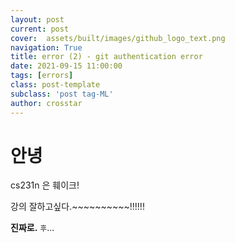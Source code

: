 ```yaml
---
layout: post
current: post
cover:  assets/built/images/github_logo_text.png
navigation: True
title: error (2) - git authentication error
date: 2021-09-15 11:00:00
tags: [errors]
class: post-template
subclass: 'post tag-ML'
author: crosstar
---
```



# 안녕 
cs231n 은 훼이크!



강의 잘하고싶다.~~~~~~~~~~!!!!!!

**진짜로.**
`후`...
